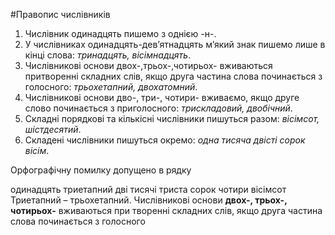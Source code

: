 #Правопис числiвникiв


1. Числiвник одинадцять пишемо з однiєю <span class="p1">-н-</span>.
2. У числiвниках <span class="p1">одинадцять-дев’ятнадцять</span> м’який знак пишемо лише в кiнцi слова: <i>тринадцять, вiсiмнадцять</i>.
3. Числiвниковi основи <span class="p1">двох-,трьох-,чотирьох-</span> вживаються притвореннi складних слiв, якщо друга частина слова починається з голосного: <i>трьохетапний, двохатомний</i>.
4. Числiвниковi основи <span class="p1">дво-, три-, чотири-</span> вживаємо, якщо друге слово починається з приголосного: <i>трискладовий, двобiчний</i>.
5. Складнi порядковi та кiлькiснi числiвники пишуться разом: <i>вiсiмсот, шiстдесятий</i>.
6. Складенi числiвники пишуться окремо: <i>одна тисяча двiстi сорок вiсiм</i>.



<quiz> 
    <question>
       <p> Орфографічну помилку допущено в рядку </p>
           <answer> одинадцять </answer>
           <answer correct> триетапний </answer>
           <answer correct> дві тисячі триста сорок чотири </answer>
           <answer> вісімсот </answer>
      <explanation>
Триетапний – трьохетапний. Числівникові основи <b>двох-, трьох-, чотирьох-</b> вживаються при творенні складних слів, якщо друга частина слова починається з голосного
</explanation>
    </question>
</quiz> 

